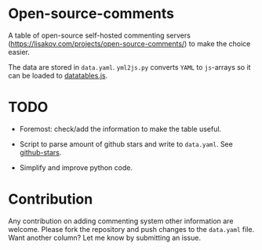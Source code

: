 # Open-source-comments

A table of open-source self-hosted commenting servers
(https://lisakov.com/projects/open-source-comments/)
to make the choice easier.

The data are stored in `data.yaml`.
`yml2js.py` converts `YAML` to `js`-arrays so it can be loaded to
[datatables.js](https://github.com/DataTables/DataTables).

# TODO

- Foremost: check/add the information to make the table useful.

- Script to parse amount of github stars and write to `data.yaml`. See
  [github-stars](https://github.com/stretchr/github-stars).

- Simplify and improve python code.

# Contribution

Any contribution on adding commenting system other information are welcome.
Please fork the repository and push changes to the `data.yaml` file. Want
another column? Let me know by submitting an issue.
